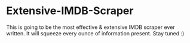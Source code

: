 # Extensive-IMDB-Scraper
This is going to be the most effective &amp; extensive IMDB scraper ever written. It will squeeze every ounce of information present. Stay tuned :)
